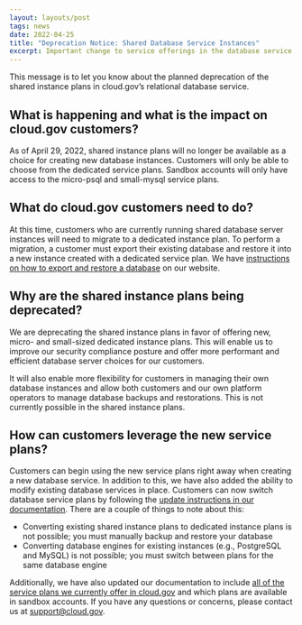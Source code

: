 ```yaml
---
layout: layouts/post
tags: news
date: 2022-04-25
title: "Deprecation Notice: Shared Database Service Instances"
excerpt: Important change to service offerings in the database service
---
```


This message is to let you know about the planned deprecation of the shared instance plans in cloud.gov’s relational database service.

## What is happening and what is the impact on cloud.gov customers?

As of April 29, 2022, shared instance plans will no longer be available as a choice for creating new database instances. Customers will only be able to choose from the dedicated service plans. Sandbox accounts will only have access to the micro-psql and small-mysql service plans.

## What do cloud.gov customers need to do?

At this time, customers who are currently running shared database server instances will need to migrate to a dedicated instance plan. To perform a migration, a customer must export their existing database and restore it into a new instance created with a dedicated service plan. We have [instructions on how to export and restore a database](https://cloud.gov/docs/services/relational-database/#exporting-a-database) on our website.

## Why are the shared instance plans being deprecated?

We are deprecating the shared instance plans in favor of offering new, micro- and small-sized dedicated instance plans. This will enable us to improve our security compliance posture and offer more performant and efficient database server choices for our customers.

It will also enable more flexibility for customers in managing their own database instances and allow both customers and our own platform operators to manage database backups and restorations. This is not currently possible in the shared instance plans.

## How can customers leverage the new service plans?

Customers can begin using the new service plans right away when creating a new database service. In addition to this, we have also added the ability to modify existing database services in place. Customers can now switch database service plans by following the [update instructions in our documentation](https://cloud.gov/docs/services/relational-database/#update-an-instance). There are a couple of things to note about this:

- Converting existing shared instance plans to dedicated instance plans is not possible; you must manually backup and restore your database
- Converting database engines for existing instances (e.g., PostgreSQL and MySQL) is not possible; you must switch between plans for the same database engine

Additionally, we have also updated our documentation to include [all of the service plans we currently offer in cloud.gov](https://cloud.gov/docs/services/relational-database/#plans) and which plans are available in sandbox accounts.
If you have any questions or concerns, please contact us at support@cloud.gov.
